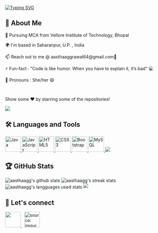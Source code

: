 [![Typing SVG](https://readme-typing-svg.herokuapp.com?font=Merriweather&size=30&duration=1500&&pause=500&multiline=true&lines=Hello+there+%F0%9F%91%8B)](https://git.io/typing-svg)

<!-- <img src= 'https://capsule-render.vercel.app/api?type=rect&color=gradient&height=2.5'/> -->

<h2>🚀 About Me</h2>
<p>🏫 Pursuing MCA from Vellore Institute of Technology, Bhopal</p>
<p>🌍 I'm based in Saharanpur, U.P. , India</p>
<p>📫 Reach out to me @ aasthaaggrawal64@gmail.com📧</p>
<p>⚡️ Fun-fact : "Code is like humor. When you have to explain it, it’s bad" 💻 </p>
<p>🌟 Pronouns : She/her 😄</p>
<br>
<p>Show some ❤️ by starring some of the repositories!</p>

<img src= 'https://capsule-render.vercel.app/api?type=rect&color=gradient&height=2.5'/>

<h2>🛠 Languages and Tools</h2>

<a href="https://www.oracle.com/java/" target="_blank" rel="noreferrer">
	<img src="https://raw.githubusercontent.com/danielcranney/readme-generator/main/public/icons/skills/java-colored.svg" width="50" height="50" alt="Java" />
</a>
<a href="https://developer.mozilla.org/en-US/docs/Web/JavaScript" target="_blank" rel="noreferrer">
	<img src="https://raw.githubusercontent.com/danielcranney/readme-generator/main/public/icons/skills/javascript-colored.svg" width="50" height="50" alt="JavaScript" />
</a>
<a href="https://developer.mozilla.org/en-US/docs/Glossary/HTML5" target="_blank" rel="noreferrer">
	<img src="https://raw.githubusercontent.com/danielcranney/readme-generator/main/public/icons/skills/html5-colored.svg" width="50" height="50" alt="HTML5" />
</a>
<a href="https://www.w3.org/TR/CSS/#css" target="_blank" rel="noreferrer">
	<img src="https://raw.githubusercontent.com/danielcranney/readme-generator/main/public/icons/skills/css3-colored.svg" width="50" height="50" alt="CSS3" />
</a>
<a href="https://getbootstrap.com/" target="_blank" rel="noreferrer">
	<img src="https://raw.githubusercontent.com/danielcranney/readme-generator/main/public/icons/skills/bootstrap-colored.svg" width="50" height="50" alt="Bootstrap" />
	</a>
<a href="https://www.mysql.com/" target="_blank" rel="noreferrer">
	<img src="https://raw.githubusercontent.com/danielcranney/readme-generator/main/public/icons/skills/mysql-colored.svg" width="50" height="50" alt="MySQL" />
</a>

<img src= 'https://capsule-render.vercel.app/api?type=rect&color=gradient&height=2.5'/>

<h2>🏆 GitHub Stats</h2>

<img src="https://github-readme-stats.vercel.app/api?username=aasthaagg&show_icons=true&locale=en" alt="aasthaagg's github stats"/>
<img src="https://github-readme-streak-stats.herokuapp.com/?user=aasthaagg&" alt="aasthaagg's streak stats"/>
<img align="center" src="https://github-readme-stats.vercel.app/api/top-langs?username=aasthaagg&show_icons=true&locale=en&layout=compact" alt="aasthaagg's langguages used stats"/>


<img src= 'https://capsule-render.vercel.app/api?type=rect&color=gradient&height=2.5'/>

<h2>🤝 Let's connect</h2>

<a href="https://www.github.com/AasthaAgg" target="_blank" rel="noreferrer">
	<img src="https://raw.githubusercontent.com/danielcranney/readme-generator/main/public/icons/socials/github.svg" width="50" height="50" />
</a>&nbsp;
<a href="https://www.linkedin.com/in/aastha-agg" target="_blank">
	<img src="https://i.imgur.com/kF9HMpz.png" width=50px height=50px title="source: imgur.com"/>
</a>
